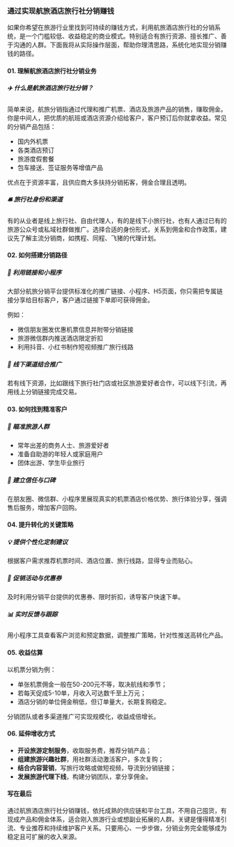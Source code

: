 ### 通过实现航旅酒店旅行社分销赚钱

如果你希望在旅游行业里找到可持续的赚钱方式，利用航旅酒店旅行社的分销系统，是一个门槛较低、收益稳定的商业模式。特别适合有旅行资源、擅长推广、善于沟通的人群。下面我将从实际操作层面，帮助你理清思路，系统化地实现分销赚钱的路径。

#### 01. 理解航旅酒店旅行社分销业务

##### ✈️ 什么是航旅酒店旅行社分销？

简单来说，航旅分销指通过代理和推广机票、酒店及旅游产品的销售，赚取佣金。你是中间人，把优质的航班或酒店资源介绍给客户，客户预订后你就拿收益。常见的分销产品包括：

- 国内外机票
- 各类酒店预订
- 旅游度假套餐
- 包车接送、签证服务等增值产品

优点在于资源丰富，且供应商大多扶持分销拓客，佣金合理且透明。

##### 🛎️ 旅行社身份和渠道

有的从业者是线上旅行社、自由代理人，有的是线下小旅行社，也有人通过已有的旅游公众号或私域社群做推广。选择合适的身份形式，关系到佣金和合作政策，建议先了解主流分销商，如携程、同程、飞猪的代理计划。

#### 02. 如何搭建分销路径

##### 📲 利用链接和小程序

大部分航旅分销平台提供标准化的推广链接、小程序、H5页面，你只需把专属链接分享给目标客户，客户通过链接下单即可获得佣金。

例如：

- 微信朋友圈发优惠机票信息并附带分销链接
- 旅游微信群内推送酒店限定折扣
- 利用抖音、小红书制作短视频推广旅行线路

##### 🏬 线下渠道结合推广

若有线下资源，比如跟线下旅行社门店或社区旅游爱好者合作，可以线下引流，再用线上分销链接完成交易。

#### 03. 如何找到精准客户

##### 📍 瞄准旅游人群

- 常年出差的商务人士、旅游爱好者
- 准备自助游的年轻人或家庭用户
- 团体出游、学生毕业旅行

##### 🤝 建立信任与口碑

在朋友圈、微信群、小程序里展现真实的机票酒店价格优势、旅行体验分享，强调售后服务，增加客户回购。

#### 04. 提升转化的关键策略

##### 💡 提供个性化定制建议

根据客户需求推荐机票时间、酒店位置、旅行线路，显得专业而贴心。

##### 🎁 促销活动与优惠券

及时利用分销平台提供的优惠券、限时折扣，诱导客户快速下单。

##### 📊 实时反馈与跟踪

用小程序工具查看客户浏览和预定数据，调整推广策略，针对性推送高转化产品。

#### 05. 收益估算

以机票分销为例：

- 单张机票佣金一般在50-200元不等，取决航线和季节；
- 若每天促成5-10单，月收入可达数千至上万元；
- 酒店分销的单位佣金稍低，但订单量大，长期复购稳定。

分销团队或者多渠道推广可实现规模化，收益成倍增长。

#### 06. 延伸增收方式

- **开设旅游定制服务**，收取服务费，推荐分销产品；
- **组建旅游兴趣社群**，用社群活动激活客户，多次复购；
- **结合内容营销**，写旅行攻略或做短视频，导流到分销链接；
- **发展旅游代理下线**，构建分销团队，拿分享佣金。

#### 写在最后

通过航旅酒店旅行社分销赚钱，依托成熟的供应链和平台工具，不用自己囤货，有现成产品和佣金体系，适合刚入旅游行业或想副业拓展的人群。关键是懂得精准引流、专业推荐和持续维护客户关系。只要用心、一步步做，分销业务完全能够成为稳定且可扩展的收入来源。